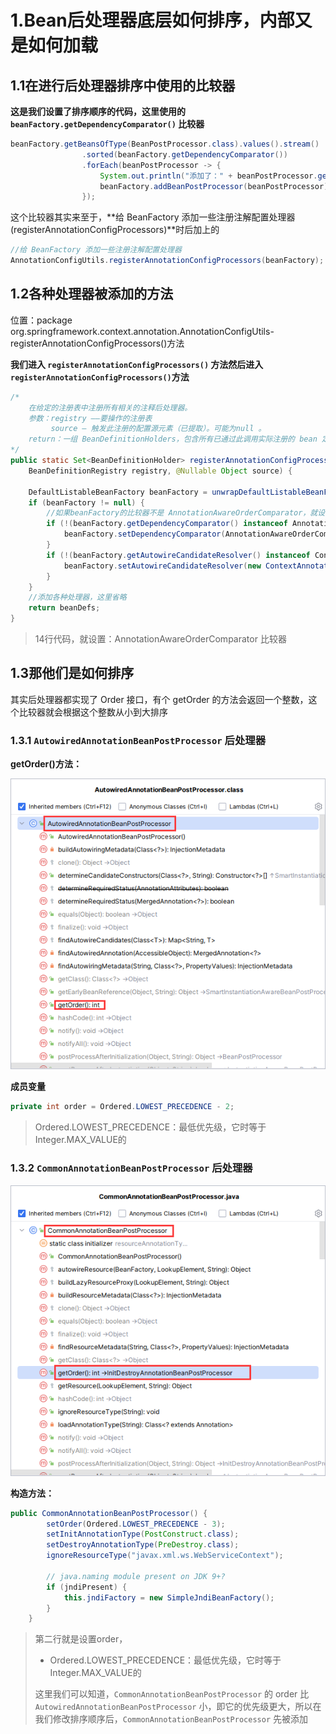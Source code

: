 # 1.Bean后处理器底层如何排序，内部又是如何加载

## 1.1在进行后处理器排序中使用的比较器

**这是我们设置了排序顺序的代码，这里使用的 `beanFactory.getDependencyComparator()` 比较器**

```java
beanFactory.getBeansOfType(BeanPostProcessor.class).values().stream()
                .sorted(beanFactory.getDependencyComparator())
                .forEach(beanPostProcessor -> {
                    System.out.println("添加了：" + beanPostProcessor.getClass().getName() + " 后处理器");
                    beanFactory.addBeanPostProcessor(beanPostProcessor);
                });
```

这个比较器其实来至于，**给 BeanFactory 添加一些注册注解配置处理器(registerAnnotationConfigProcessors)**时后加上的

```java
//给 BeanFactory 添加一些注册注解配置处理器
AnnotationConfigUtils.registerAnnotationConfigProcessors(beanFactory);
```



## 1.2各种处理器被添加的方法

位置：package org.springframework.context.annotation.AnnotationConfigUtils-registerAnnotationConfigProcessors()方法

**我们进入 `registerAnnotationConfigProcessors()` 方法然后进入 `registerAnnotationConfigProcessors()`方法**

```java
/*
    在给定的注册表中注册所有相关的注释后处理器。
    参数：registry ——要操作的注册表 
    	 source – 触发此注册的配置源元素（已提取）。可能为null 。
    return：一组 BeanDefinitionHolders，包含所有已通过此调用实际注册的 bean 定义
*/
public static Set<BeanDefinitionHolder> registerAnnotationConfigProcessors(
    BeanDefinitionRegistry registry, @Nullable Object source) {

    DefaultListableBeanFactory beanFactory = unwrapDefaultListableBeanFactory(registry);
    if (beanFactory != null) {
        //如果beanFactory的比较器不是 AnnotationAwareOrderComparator，就设置：AnnotationAwareOrderComparator 比较器
        if (!(beanFactory.getDependencyComparator() instanceof AnnotationAwareOrderComparator)) {
            beanFactory.setDependencyComparator(AnnotationAwareOrderComparator.INSTANCE);
        }
        if (!(beanFactory.getAutowireCandidateResolver() instanceof ContextAnnotationAutowireCandidateResolver)) {
            beanFactory.setAutowireCandidateResolver(new ContextAnnotationAutowireCandidateResolver());
        }
    }
    //添加各种处理器，这里省略
    return beanDefs;
}
```

> 14行代码，就设置：AnnotationAwareOrderComparator 比较器



## 1.3那他们是如何排序

其实后处理器都实现了 Order 接口，有个 getOrder 的方法会返回一个整数，这个比较器就会根据这个整数从小到大排序

### 1.3.1 `AutowiredAnnotationBeanPostProcessor` 后处理器 

**getOrder()方法：**

![](images/BeanPostProcessor/1.3.1-1.png)

**成员变量**

```java
private int order = Ordered.LOWEST_PRECEDENCE - 2;
```

> Ordered.LOWEST_PRECEDENCE：最低优先级，它时等于Integer.MAX_VALUE的

### 1.3.2 `CommonAnnotationBeanPostProcessor` 后处理器 

![](images/BeanPostProcessor/1.3.2-1.png)

**构造方法：**

```java
public CommonAnnotationBeanPostProcessor() {
		setOrder(Ordered.LOWEST_PRECEDENCE - 3);
		setInitAnnotationType(PostConstruct.class);
		setDestroyAnnotationType(PreDestroy.class);
		ignoreResourceType("javax.xml.ws.WebServiceContext");

		// java.naming module present on JDK 9+?
		if (jndiPresent) {
			this.jndiFactory = new SimpleJndiBeanFactory();
		}
	}
```

> 第二行就是设置order，
>
> - Ordered.LOWEST_PRECEDENCE：最低优先级，它时等于Integer.MAX_VALUE的
>
> 这里我们可以知道，`CommonAnnotationBeanPostProcessor` 的 order 比 `AutowiredAnnotationBeanPostProcessor` 小，即它的优先级更大，所以在我们修改排序顺序后，`CommonAnnotationBeanPostProcessor` 先被添加

